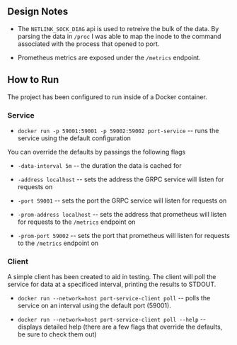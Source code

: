 ## Design Notes

- The `NETLINK_SOCK_DIAG` api is used to retreive the bulk of the data. By parsing the data in `/proc` I was able to map the inode to the command associated with the process that opened to port.

- Prometheus metrics are exposed under the `/metrics` endpoint.


## How to Run

The project has been configured to run inside of a Docker container.

### Service

- `docker run -p 59001:59001 -p 59002:59002 port-service` -- runs the service using the default configuration

You can override the defaults by passings the following flags

- `-data-interval 5m` -- the duration the data is cached for

- `-address localhost` -- sets the address the GRPC service will listen for requests on

- `-port 59001` -- sets the port the GRPC service will listen for requests on

- `-prom-address localhost` -- sets the address that prometheus will listen for requests to the `/metrics` endpoint on

- `-prom-port 59002` -- sets the port that prometheus will listen for requests to the `/metrics` endpoint on

### Client

A simple client has been created to aid in testing. The client will poll the service for data at a specificed interval, printing the results to STDOUT.

- `docker run --network=host port-service-client poll` -- polls the service on an interval using the default port (59001).

- `docker run --network=host port-service-client poll --help` -- displays detailed help (there are a few flags that override the defaults, be sure to check them out)